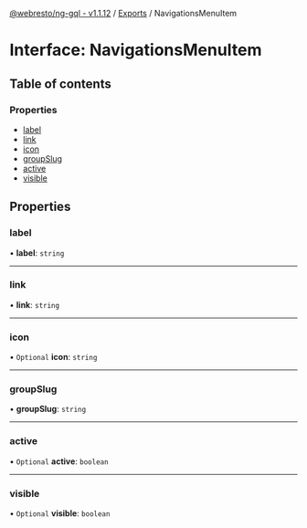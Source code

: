 [@webresto/ng-gql - v1.1.12](../README.md) / [Exports](../modules.md) / NavigationsMenuItem

# Interface: NavigationsMenuItem

## Table of contents

### Properties

- [label](NavigationsMenuItem.md#label)
- [link](NavigationsMenuItem.md#link)
- [icon](NavigationsMenuItem.md#icon)
- [groupSlug](NavigationsMenuItem.md#groupslug)
- [active](NavigationsMenuItem.md#active)
- [visible](NavigationsMenuItem.md#visible)

## Properties

### label

• **label**: `string`

___

### link

• **link**: `string`

___

### icon

• `Optional` **icon**: `string`

___

### groupSlug

• **groupSlug**: `string`

___

### active

• `Optional` **active**: `boolean`

___

### visible

• `Optional` **visible**: `boolean`
